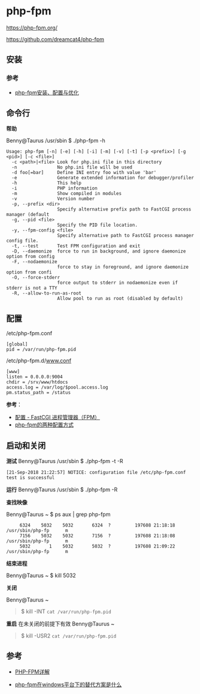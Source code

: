# php-fpm

https://php-fpm.org/

https://github.com/dreamcat4/php-fpm



## 安装

### 参考

- [php-fpm安装、配置与优化](https://blog.csdn.net/resilient/article/details/82420863)



## 命令行

**帮助**

Benny@Taurus /usr/sbin
$ ./php-fpm -h
```
Usage: php-fpm [-n] [-e] [-h] [-i] [-m] [-v] [-t] [-p <prefix>] [-g <pid>] [-c <file>]
  -c <path>|<file> Look for php.ini file in this directory
  -n               No php.ini file will be used
  -d foo[=bar]     Define INI entry foo with value 'bar'
  -e               Generate extended information for debugger/profiler
  -h               This help
  -i               PHP information
  -m               Show compiled in modules
  -v               Version number
  -p, --prefix <dir>
                   Specify alternative prefix path to FastCGI process manager (default
  -g, --pid <file>
                   Specify the PID file location.
  -y, --fpm-config <file>
                   Specify alternative path to FastCGI process manager config file.
  -t, --test       Test FPM configuration and exit
  -D, --daemonize  force to run in background, and ignore daemonize option from config
  -F, --nodaemonize
                   force to stay in foreground, and ignore daemonize option from confi
  -O, --force-stderr
                   force output to stderr in nodaemonize even if stderr is not a TTY
  -R, --allow-to-run-as-root
                   Allow pool to run as root (disabled by default)
```



## 配置

/etc/php-fpm.conf
```
[global]
pid = /var/run/php-fpm.pid
```

/etc/php-fpm.d/www.conf
```
[www]
listen = 0.0.0.0:9004
chdir = /srv/www/htdocs
access.log = /var/log/$pool.access.log
pm.status_path = /status
```

**参考**：

- [配置 - FastCGI 进程管理器（FPM）](http://php.net/manual/zh/install.fpm.configuration.php)
- [php-fpm的两种配置方式](https://www.cnblogs.com/tangxuliang/p/10071329.html)



## 启动和关闭

**测试**
Benny@Taurus /usr/sbin
$ ./php-fpm -t -R
```
[21-Sep-2018 21:22:57] NOTICE: configuration file /etc/php-fpm.conf test is successful
```

**运行**
Benny@Taurus /usr/sbin
$ ./php-fpm -R


**查找映像**

Benny@Taurus ~
$ ps aux | grep php-fpm
```
     6324    5032    5032       6324  ?         197608 21:18:18 /usr/sbin/php-fp      m
     7156    5032    5032       7156  ?         197608 21:18:08 /usr/sbin/php-fp      m
     5032       1    5032       5032  ?         197608 21:09:22 /usr/sbin/php-fp      m
```

**结束进程**

Benny@Taurus ~
$ kill 5032


**关闭**

Benny@Taurus ~
> $ kill -INT `cat /var/run/php-fpm.pid`

**重启**
在未关闭的前提下有效
Benny@Taurus ~
> $ kill -USR2 `cat /var/run/php-fpm.pid`



## 参考

- [PHP-FPM详解](https://www.cnblogs.com/followyou/p/9460058.html)

- [php-fpm在windows平台下的替代方案是什么](http://www.php.cn/php-weizijiaocheng-96138.html)